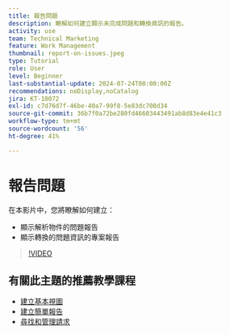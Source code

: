 ```yaml
---
title: 報告問題
description: 瞭解如何建立顯示未完成問題和轉換資訊的報告。
activity: use
team: Technical Marketing
feature: Work Management
thumbnail: report-on-issues.jpeg
type: Tutorial
role: User
level: Beginner
last-substantial-update: 2024-07-24T00:00:00Z
recommendations: noDisplay,noCatalog
jira: KT-10072
exl-id: c7d76d7f-46be-40a7-99f8-5e83dc708d34
source-git-commit: 36b7f0a72be280fd46603443491ab8d83e4e41c3
workflow-type: tm+mt
source-wordcount: '56'
ht-degree: 41%

---
```


# 報告問題

在本影片中，您將瞭解如何建立：

* 顯示解析物件的問題報告
* 顯示轉換的問題資訊的專案報告


>[!VIDEO](https://video.tv.adobe.com/v/3432002/?quality=12&learn=on)


## 有關此主題的推薦教學課程

* [建立基本視圖](/help/reporting/basic-reporting/create-a-basic-view.md)
* [建立簡單報告](/help/reporting/basic-reporting/create-a-simple-report.md)
* [尋找和管理請求](/help/manage-work/issues-requests/find-requests.md)

